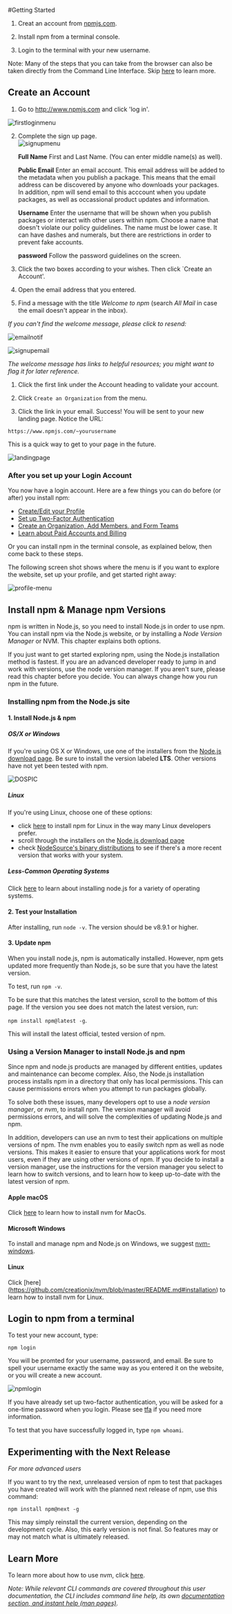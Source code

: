 <!--
title: 02 - How to set up a new npm account & install npm-->

#Getting Started 

1. Creat an account from [npmjs.com](http://www.npmjs.com).

2. Install npm from a terminal console.

3. Login to the terminal with your new username. 

Note: Many of the steps that you can take from the browser can also be taken directly from the Command Line Interface. Skip [here](#Related-CLI-Commands) to learn more. 

## Create an Account

1. Go to http://www.npmjs.com and click 'log in'.

![firstloginmenu](/images/first-screen.png)

2. Complete the sign up page.  
![signupmenu](/images/npm-signup-page-comp.png)

	**Full Name** First and Last Name. (You can enter middle name(s) as well).

	**Public Email** Enter an email account. This email address will be added to the metadata when you publish a package. This means that the email address can be discovered by anyone who downloads your packages. In addition, npm will send email to this acccount when you update packages, as well as occassional product updates and information.   

	**Username** Enter the username that will be shown when you publish packages or interact with other users within npm. Choose a name that doesn't violate our policy guidelines. The name must be lower case. It can have dashes and numerals, but there are restrictions in order to prevent fake accounts. 

	**password** Follow the password guidelines on the screen.

3. Click the two boxes according to your wishes. Then click `Create an Account'. 

4. Open the email address that you entered.  

5. Find a message with the title  _Welcome to npm_ (search _All Mail_ in case the email doesn't appear in the inbox).

_If you can't find the welcome message, please click to resend:_  

 ![emailnotif](/images/email-notif.png)

![signupemail](/images/welcome-letter-snippet.png)

_The welcome message has links to helpful resources; you might want to flag it for later reference._ 

1.  Click the first link under the Account heading to validate your account.
 
1.  Click `Create an Organization` from the menu.
 
5. Click the link in your email. Success!  You will be sent to your new landing page. Notice the URL:

`https://www.npmjs.com/~yourusername`

This is a quick way to get to your page in the future.

 ![landingpage](/images/first-page-b4-setup.png)

### After you set up your Login Account

You now have a login account. Here are a few things you can do before (or after) you install npm:

* [Create/Edit your Profile](https://docs.npmjs.com/getting-started/modifying_your_profile_from_command_line)
* [Set up Two-Factor Authentication](https://docs.npmjs.com/getting-started/using-two-factor-authentication)
* [Create an Organization, Add Members, and Form Teams](https://www.npmjs.com/docs/orgs/)
* [Learn about Paid Accounts and Billing](https://www.npmjs.com/docs/orgs/managing-package-access.html)

Or you can install npm in the terminal console, as explained below, then come back to these steps. 

The following screen shot shows where the menu is if you want to explore the website, set up your profile, and get started right away:

![profile-menu](/images/profile-menu.png)

## Install npm & Manage npm Versions

npm is written in Node.js, so you need to install Node.js in order to use npm. You can install npm via the Node.js website, or by installing a _Node Version Manager_ or NVM. This chapter explains both options. 

If you just want to get started exploring npm, using the Node.js installation method is fastest. If you are an advanced developer ready to jump in and work with versions, use the node version manager. If you aren't sure, please read this chapter before you decide. You can always change how you run npm in the future. 

### Installing npm from the Node.js site

#### 1. Install Node.js & npm

##### OS/X or Windows

If you're using OS X or Windows, use one of the installers from the [Node.js download page](https://nodejs.org/en/download/). Be sure to install the version labeled **LTS**. Other versions have not yet been tested with npm. 

![DOSPIC](win-installing-node-lts.png)
	
##### Linux

If you're using Linux, choose one of these options:
* click [here](https://nodejs.org/en/download/package-manager/) to install npm for Linux in the way many Linux developers prefer.
* scroll through the installers on the [Node.js download page](https://nodejs.org/en/download/)
* check [NodeSource's binary distributions](https://github.com/nodesource/distributions) to see if there's a more recent version that works with your system. 

##### Less-Common Operating Systems

Click [here](https://nodejs.org/en/download/package-manager/) to learn about installing node.js for a variety of operating systems. 

#### 2. Test your Installation 
	
After installing, run `node -v`. The version should be v8.9.1 or higher.

#### 3. Update npm

When you install node.js, npm is automatically installed. However, npm gets updated more frequently than Node.js, so be sure that you have the latest version.

To test,  run `npm -v`. 

To be sure that this matches the latest version, scroll to the bottom of this page.  If the version you see does not match the latest version, run:

`npm install npm@latest -g`.

This will install the latest official, tested version of npm. 

### Using a Version Manager to install Node.js and npm

Since npm and node.js products are managed by different entities, updates and maintenance can become complex. Also, the Node.js installation process installs npm in a directory that only has local permissions. This can cause permissions errors when you attempt to run packages globally. 

To solve both these issues, many developers opt to use a *node version manager*, or *nvm*, to install npm. The version manager will avoid permissions errors, and will solve the complexities of updating Node.js and npm. 

In addition, developers can use an nvm to test their applications on multiple versions of npm. The nvm enables you to easily switch npm as well as node versions. This makes it easier to ensure that your applications work for most users, even if they are using other versions of npm. If you decide to install a version manager, use the instructions for the version manager you select to learn how to switch versions, and to learn how to keep up-to-date with the latest version of npm. 

#### Apple macOS 

Click [here](https://github.com/creationix/nvm/blob/master/README.md#installation) to learn how to install nvm for MacOs.  

#### Microsoft Windows 
 
To install and manage npm and Node.js on Windows, we suggest [nvm-windows](https://github.com/coreybutler/nvm-windows).

#### Linux 

Click [here] (https://github.com/creationix/nvm/blob/master/README.md#installation) to learn how to install nvm for Linux.

## Login to npm from a terminal 

To test your new account, type:

`npm login`

You will be promted for your username, password, and email. Be sure to spell your username exactly the same way as you entered it on the website, or you will create a new account. 

![npmlogin](/images/npm-login.png)

If you have already set up two-factor authentication, you will be asked for a one-time password when you login. Please see [tfa](https://docs.npmjs.com/getting-started/using-two-factor-authentication) if you need more information.

To test that you have successfully logged in, type `npm whoami`.

## Experimenting with the Next Release 

*For more advanced users*

If you want to try the next, unreleased version of npm to test that packages you have created will work with the planned next release of npm, use this command:

`npm install npm@next -g`

This may simply reinstall the current version, depending on the development cycle. Also, this early version is not final. So features may or may not match what is ultimately released.   

## Learn More

To learn more about how to use nvm, click [here](https://github.com/creationix/nvm/blob/master/README.md#usage).

_Note: While relevant CLI commands are covered throughout this user documentation, the CLI includes command line help, its own [documentation section, and instant help (man pages)](https://docs.npmjs.com/cli/help)._
